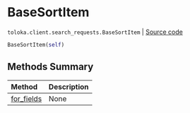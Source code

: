 # BaseSortItem
`toloka.client.search_requests.BaseSortItem` | [Source code](https://github.com/Toloka/toloka-kit/blob/v1.1.4/src/client/search_requests.py#L76)

```python
BaseSortItem(self)
```

## Methods Summary

| Method | Description |
| :------| :-----------|
[for_fields](toloka.client.search_requests.BaseSortItem.for_fields.md)| None
